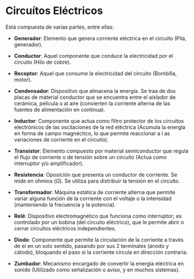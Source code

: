 # Circuítos Eléctricos

Está compuesta de varias partes, entre ellas:
- **Generador**: Elemento que genera corriente eléctrica en el circuito (Pila, generador).

- **Conductor**: Aquel componente que conduce la electricidad por el circuito (Hilo de cobre).

- **Receptor**: Aquel que consume la electricidad del circuito (Bombilla, motor).

- **Condensador**: Dispositivo que almacena la energía. Se traa de dos placas de material conductor que se encuentra entre el aislador de cerámica, película o al aire (convierten la corriente alterna de las fuentes de alimentación en continua).

- **Inductor**: Componente que actua como filtro protector de los circuitos electrónicos de las oscilaciones de la red eléctrica (Acumula la energía en forma de campo magnéctico, lo que permite reaccionar a l as variaciones de corriente en el circuito).

- **Transistor**: Elemento compuesto por material semiconductor que regula el flujo de corriente o de tensión sobre un circuito (Actua como interruptor y/o amplificador).

- **Resistencia**: Oposición que presenta un conductor de corriente. Se mide en ohmios (Ω). Se utiliza para distribuir la tensión en el circuíto.

- **Transformador**: Máquina estática de corriente alterna que permite variar alguna función de la corriente con el voltaje o la intensidad (manteniendo la frecuencia y la potencia).

- **Relé**: Dispositivo electromagnético que funciona como interruptor; es controlado por un bobina (del circuito eléctrico), que le permite abrir o cerrar circuítos eléctricos independientes.

- **Diodo**: Componente que permite la circulación de la corriente a través de el en un solo sentido, pasando por sus 2 terminales (ánodo y cátodo), bloquando el paso si la corriente circula en dirección contraria.

- **Zumbador**: Mecanismo encargado de convertir la energía eléctrica en sonido (Utilizado como señalización o aviso, y en muchos sistemas).
